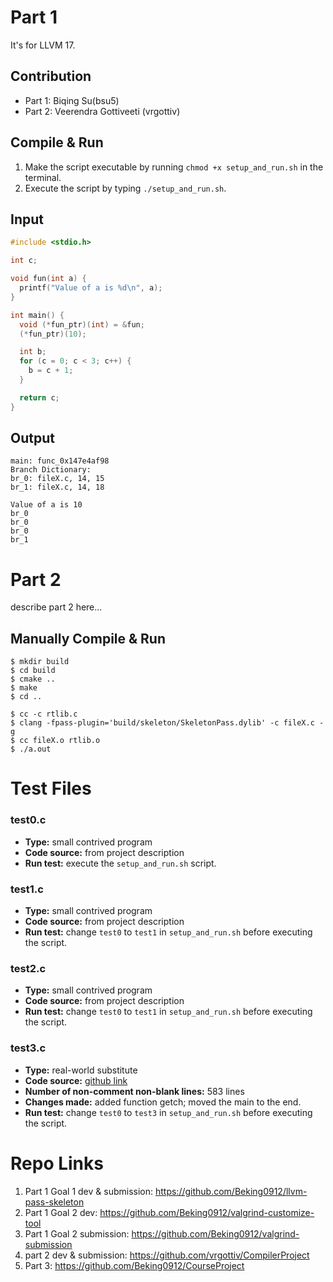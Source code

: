# Part 1

It's for LLVM 17.

## Contribution
- Part 1: Biqing Su(bsu5)
- Part 2: Veerendra Gottiveeti (vrgottiv)

## Compile & Run
1. Make the script executable by running `chmod +x setup_and_run.sh` in the terminal.
2. Execute the script by typing `./setup_and_run.sh`.

## Input
```c
#include <stdio.h>

int c;

void fun(int a) {
  printf("Value of a is %d\n", a);
}

int main() {
  void (*fun_ptr)(int) = &fun;
  (*fun_ptr)(10);

  int b;
  for (c = 0; c < 3; c++) {
    b = c + 1;
  }

  return c;
}
```

## Output
```
main: func_0x147e4af98
Branch Dictionary:
br_0: fileX.c, 14, 15
br_1: fileX.c, 14, 18

Value of a is 10
br_0
br_0
br_0
br_1
```

# Part 2
describe part 2 here...

## Manually Compile & Run
```
$ mkdir build
$ cd build
$ cmake ..
$ make
$ cd ..

$ cc -c rtlib.c
$ clang -fpass-plugin='build/skeleton/SkeletonPass.dylib' -c fileX.c -g
$ cc fileX.o rtlib.o
$ ./a.out
```

# Test Files

### **test0.c**
- **Type:** small contrived program
- **Code source:** from project description
- **Run test:** execute the `setup_and_run.sh` script.

### **test1.c**
- **Type:** small contrived program
- **Code source:** from project description
- **Run test:** change `test0` to `test1` in `setup_and_run.sh` before executing the script.

### **test2.c**
- **Type:** small contrived program
- **Code source:** from project description
- **Run test:** change `test0` to `test1` in `setup_and_run.sh` before executing the script.

### **test3.c**
- **Type:** real-world substitute
- **Code source:** [github link](https://github.com/ssoad/Employee-Management-System/blob/master/Employee%20Management%20System-github.c)
- **Number of non-comment non-blank lines:** 583 lines
- **Changes made:** added function getch; moved the main to the end.
- **Run test:** change `test0` to `test3` in `setup_and_run.sh` before executing the script.

# Repo Links
1. Part 1 Goal 1 dev & submission: https://github.com/Beking0912/llvm-pass-skeleton
2. Part 1 Goal 2 dev: https://github.com/Beking0912/valgrind-customize-tool
3. Part 1 Goal 2 submission: https://github.com/Beking0912/valgrind-submission
4. part 2 dev & submission: https://github.com/vrgottiv/CompilerProject
5. Part 3: https://github.com/Beking0912/CourseProject
